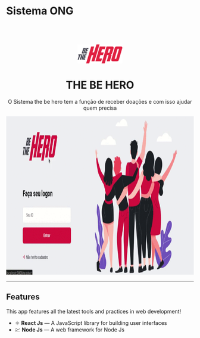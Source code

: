 # Sistema ONG 

<h1 align="center">
<br>
  <img src="https://github.com/jucimarvine/Sistema_Ong11/blob/master/Front_End/src/assets/logo.svg" alt="THE BE HERO" width="120">
<br>
<br>
THE BE HERO
</h1>

<p align="center">O Sistema the be hero tem a função de receber doações e com isso ajudar quem precisa</p>

[//]: # (Add your gifs/images here:)
<div>
  <img src="https://github.com/jucimarvine/Sistema_Ong11/blob/master/Front_End/src/assets/ProjetoONG.gif" height="425">
</div>

<hr />

## Features
[//]: # (Add the features of your project here:)
This app features all the latest tools and practices in web development!

- ⚛️ **React Js** — A JavaScript library for building user interfaces
- 💹 **Node Js** — A web framework for Node Js

